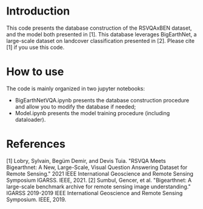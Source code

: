 # Introduction

This code presents the database construction of the RSVQAxBEN dataset, and the model both presented in [1]. This database leverages BigEarthNet, a large-scale dataset on landcover classification presented in [2]. Please cite [1] if you use this code.

# How to use

The code is mainly organized in two jupyter notebooks:
* BigEarthNetVQA.ipynb presents the database construction procedure and allow you to modify the database if needed;
* Model.ipynb presents the model training procedure (including dataloader).

# References

[1] Lobry, Sylvain, Begüm Demir, and Devis Tuia. "RSVQA Meets Bigearthnet: A New, Large-Scale, Visual Question Answering Dataset for Remote Sensing." 2021 IEEE International Geoscience and Remote Sensing Symposium IGARSS. IEEE, 2021.
[2] Sumbul, Gencer, et al. "Bigearthnet: A large-scale benchmark archive for remote sensing image understanding." IGARSS 2019-2019 IEEE International Geoscience and Remote Sensing Symposium. IEEE, 2019.